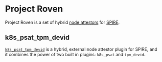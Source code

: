 # Project Roven

Project Roven is a set of hybrid [node attestors](https://spiffe.io/docs/latest/spire-about/spire-concepts/#node-attestation) for [SPIRE](https://github.com/spiffe/spire).

## k8s_psat_tpm_devid

[`k8s_psat_tpm_devid`](k8s_psat_tpm_devid/README.md) is a hybrid, external node attestor plugin for SPIRE, and it combines the power of two built in plugins: `k8s_psat` and `tpm_devid`.